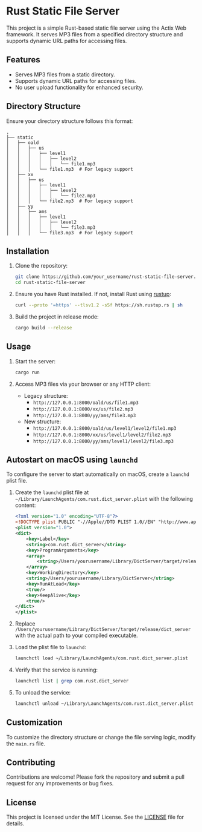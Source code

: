 # Rust Static File Server

This project is a simple Rust-based static file server using the Actix Web framework. It serves MP3 files from a specified directory structure and supports dynamic URL paths for accessing files.

## Features

- Serves MP3 files from a static directory.
- Supports dynamic URL paths for accessing files.
- No user upload functionality for enhanced security.

## Directory Structure

Ensure your directory structure follows this format:

```
.
├── static
│   ├── oald
│   │   ├── us
│   │   │   ├── level1
│   │   │   │   ├── level2
│   │   │   │   │   └── file1.mp3
│   │   │   └── file1.mp3  # For legacy support
│   ├── xx
│   │   ├── us
│   │   │   ├── level1
│   │   │   │   ├── level2
│   │   │   │   │   └── file2.mp3
│   │   │   └── file2.mp3  # For legacy support
│   ├── yy
│   │   ├── ams
│   │   │   ├── level1
│   │   │   │   ├── level2
│   │   │   │   │   └── file3.mp3
│   │   │   └── file3.mp3  # For legacy support
```

## Installation

1. Clone the repository:

   ```sh
   git clone https://github.com/your_username/rust-static-file-server.git
   cd rust-static-file-server
   ```

2. Ensure you have Rust installed. If not, install Rust using [rustup](https://rustup.rs/):

   ```sh
   curl --proto '=https' --tlsv1.2 -sSf https://sh.rustup.rs | sh
   ```

3. Build the project in release mode:

   ```sh
   cargo build --release
   ```

## Usage

1. Start the server:

   ```sh
   cargo run
   ```

2. Access MP3 files via your browser or any HTTP client:

   - Legacy structure:
     - `http://127.0.0.1:8000/oald/us/file1.mp3`
     - `http://127.0.0.1:8000/xx/us/file2.mp3`
     - `http://127.0.0.1:8000/yy/ams/file3.mp3`
   - New structure:
     - `http://127.0.0.1:8000/oald/us/level1/level2/file1.mp3`
     - `http://127.0.0.1:8000/xx/us/level1/level2/file2.mp3`
     - `http://127.0.0.1:8000/yy/ams/level1/level2/file3.mp3`

## Autostart on macOS using `launchd`

To configure the server to start automatically on macOS, create a `launchd` plist file.

1. Create the `launchd` plist file at `~/Library/LaunchAgents/com.rust.dict_server.plist` with the following content:

   ```xml
   <?xml version="1.0" encoding="UTF-8"?>
   <!DOCTYPE plist PUBLIC "-//Apple//DTD PLIST 1.0//EN" "http://www.apple.com/DTDs/PropertyList-1.0.dtd">
   <plist version="1.0">
   <dict>
       <key>Label</key>
       <string>com.rust.dict_server</string>
       <key>ProgramArguments</key>
       <array>
           <string>/Users/yourusername/Library/DictServer/target/release/dict_server</string>
       </array>
       <key>WorkingDirectory</key>
       <string>/Users/yourusername/Library/DictServer</string>
       <key>RunAtLoad</key>
       <true/>
       <key>KeepAlive</key>
       <true/>
   </dict>
   </plist>
   ```

2. Replace `/Users/yourusername/Library/DictServer/target/release/dict_server` with the actual path to your compiled executable.

3. Load the plist file to `launchd`:

   ```sh
   launchctl load ~/Library/LaunchAgents/com.rust.dict_server.plist
   ```

4. Verify that the service is running:

   ```sh
   launchctl list | grep com.rust.dict_server
   ```

5. To unload the service:

   ```sh
   launchctl unload ~/Library/LaunchAgents/com.rust.dict_server.plist
   ```

## Customization

To customize the directory structure or change the file serving logic, modify the `main.rs` file.

## Contributing

Contributions are welcome! Please fork the repository and submit a pull request for any improvements or bug fixes.

## License

This project is licensed under the MIT License. See the [LICENSE](LICENSE) file for details.